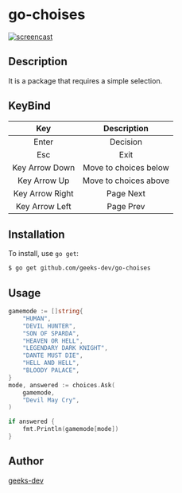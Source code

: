 # go-choises

[![screencast](https://raw.githubusercontent.com/geeks-dev/go-choices/screencast.gif)](https://raw.githubusercontent.com/geeks-dev/go-choices/screencast.gif "screencast")


## Description

It is a package that requires a simple selection.

## KeyBind

| Key            | Description           |
|:--------------:|:---------------------:|
| Enter          | Decision              |
| Esc            | Exit                  |
| Key Arrow Down | Move to choices below |
| Key Arrow Up   | Move to choices above |
| Key Arrow Right| Page Next             |
| Key Arrow Left | Page Prev             |


## Installation

To install, use `go get`:

```bash
$ go get github.com/geeks-dev/go-choises
```

## Usage

```go
gamemode := []string{
	"HUMAN",
	"DEVIL HUNTER",
	"SON OF SPARDA",
	"HEAVEN OR HELL",
	"LEGENDARY DARK KNIGHT",
	"DANTE MUST DIE",
	"HELL AND HELL",
	"BLOODY PALACE",
}
mode, answered := choices.Ask(
	gamemode,
	"Devil May Cry",
)

if answered {
	fmt.Println(gamemode[mode])
}
```

## Author

[geeks-dev](https://github.com/geeks-dev)
